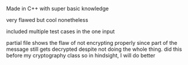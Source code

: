 Made in C++ with super basic knowledge

very flawed but cool nonetheless

included multiple test cases in the one input

partial file shows the flaw of not encrypting properly since
part of the message still gets decrypted despite not doing
the whole thing. did this before my cryptography class so 
in hindsight, I will do better
